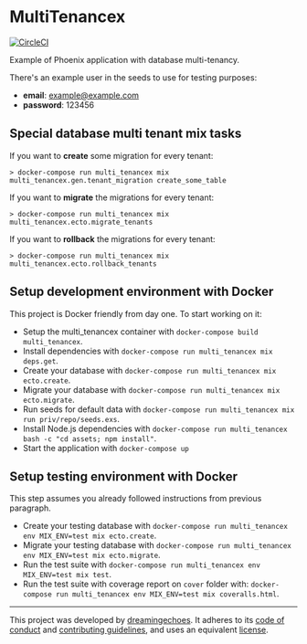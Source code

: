 # MultiTenancex

[![CircleCI](https://circleci.com/gh/dreamingechoes/multi_tenancex.svg?style=shield)](https://circleci.com/gh/dreamingechoes/multi_tenancex)

Example of Phoenix application with database multi-tenancy.

There's an example user in the seeds to use for testing purposes:

- **email**: example@example.com
- **password**: 123456

## Special database multi tenant mix tasks

If you want to **create** some migration for every tenant:


```
> docker-compose run multi_tenancex mix multi_tenancex.gen.tenant_migration create_some_table
```


If you want to **migrate** the migrations for every tenant:


```
> docker-compose run multi_tenancex mix multi_tenancex.ecto.migrate_tenants
```

If you want to **rollback** the migrations for every tenant:


```
> docker-compose run multi_tenancex mix multi_tenancex.ecto.rollback_tenants
```

## Setup development environment with Docker

This project is Docker friendly from day one. To start working on it:

* Setup the multi_tenancex container with `docker-compose build multi_tenancex`.
* Install dependencies with `docker-compose run multi_tenancex mix deps.get`.
* Create your database with `docker-compose run multi_tenancex mix ecto.create`.
* Migrate your database with `docker-compose run multi_tenancex mix ecto.migrate`.
* Run seeds for default data with `docker-compose run multi_tenancex mix run priv/repo/seeds.exs`.
* Install Node.js dependencies with `docker-compose run multi_tenancex bash -c "cd assets; npm install"`.
* Start the application with `docker-compose up`

## Setup testing environment with Docker

This step assumes you already followed instructions from previous paragraph.

* Create your testing database with `docker-compose run multi_tenancex env MIX_ENV=test mix ecto.create`.
* Migrate your testing database with `docker-compose run multi_tenancex env MIX_ENV=test mix ecto.migrate`.
* Run the test suite with `docker-compose run multi_tenancex env MIX_ENV=test mix test`.
* Run the test suite with coverage report on `cover` folder with: `docker-compose run multi_tenancex env MIX_ENV=test mix coveralls.html`.

----------------------------

This project was developed by [dreamingechoes](https://github.com/dreamingechoes).
It adheres to its [code of conduct](https://github.com/dreamingechoes/base/blob/master/files/CODE_OF_CONDUCT.md) and
[contributing guidelines](https://github.com/dreamingechoes/base/blob/master/files/CONTRIBUTING.md), and uses an equivalent [license](https://github.com/dreamingechoes/base/blob/master/files/LICENSE).
